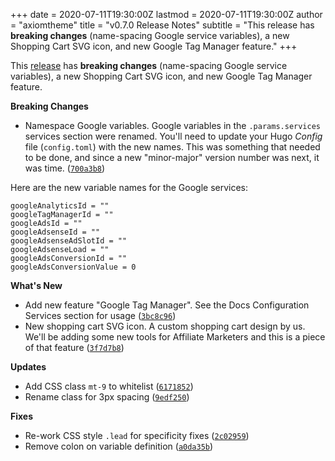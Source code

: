 +++
date = 2020-07-11T19:30:00Z
lastmod = 2020-07-11T19:30:00Z
author = "axiomtheme"
title = "v0.7.0 Release Notes"
subtitle = "This release has **breaking changes** (name-spacing Google service variables), a new Shopping Cart SVG icon, and new Google Tag Manager feature."
+++

This [release](https://github.com/marketempower/axiom/releases/tag/v0.7.0) has **breaking changes** (name-spacing Google service variables), a new Shopping Cart SVG icon, and new Google Tag Manager feature.

**Breaking Changes**

- Namespace Google variables. Google variables in the `.params.services` services section were renamed. You'll need to update your Hugo *Config* file (`config.toml`) with the new names. This was something that needed to be done, and since a new "minor-major" version number was next, it was time. ([`700a3b8`](https://github.com/marketempower/axiom/commit/700a3b8))

Here are the new variable names for the Google services:
```
googleAnalyticsId = ""
googleTagManagerId = ""
googleAdsId = ""
googleAdsenseId = ""
googleAdsenseAdSlotId = ""
googleAdsenseLoad = ""
googleAdsConversionId = ""
googleAdsConversionValue = 0
```

**What's New**

- Add new feature "Google Tag Manager". See the Docs Configuration Services section for usage ([`3bc8c96`](https://github.com/marketempower/axiom/commit/3bc8c96))
- New shopping cart SVG icon. A custom shopping cart design by us. We'll be adding some new tools for Affiliate Marketers and this is a piece of that feature ([`3f7d7b8`](https://github.com/marketempower/axiom/commit/3f7d7b8))

**Updates**

- Add CSS class `mt-9` to whitelist ([`6171852`](https://github.com/marketempower/axiom/commit/6171852))
- Rename class for 3px spacing ([`9edf250`](https://github.com/marketempower/axiom/commit/9edf250))

**Fixes**

- Re-work CSS style `.lead` for specificity fixes ([`2c02959`](https://github.com/marketempower/axiom/commit/2c02959))
- Remove colon on variable definition ([`a0da35b`](https://github.com/marketempower/axiom/commit/a0da35b))
